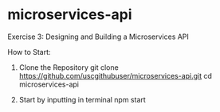 # microservices-api
Exercise 3: Designing and Building a Microservices API

How to Start:

1. Clone the Repository
  git clone https://github.com/uscgithubuser/microservices-api.git
  cd microservices-api

2. Start by inputting in terminal
  npm start
